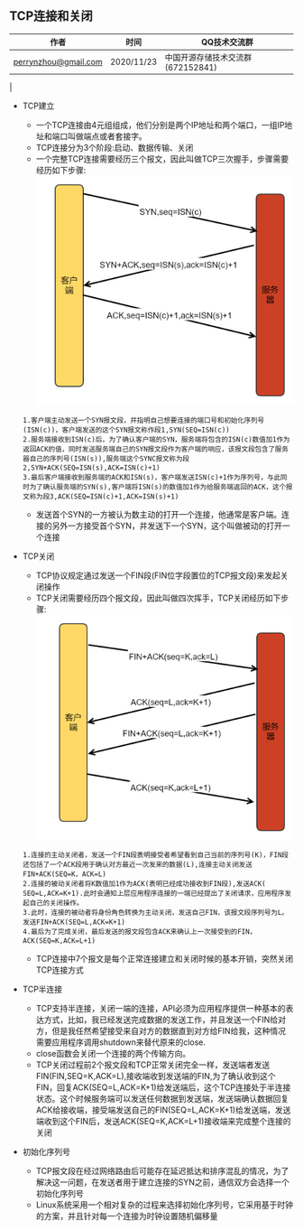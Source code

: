 
## TCP连接和关闭

| 作者 | 时间 |QQ技术交流群 |
| ------ | ------ |------ |
| perrynzhou@gmail.com |2020/11/23 |中国开源存储技术交流群(672152841) |


|
- TCP建立
	- 一个TCP连接由4元组组成，他们分别是两个IP地址和两个端口，一组IP地址和端口叫做端点或者套接字。
	- TCP连接分为3个阶段:启动、数据传输、关闭
	- 一个完整TCP连接需要经历三个报文，因此叫做TCP三次握手，步骤需要经历如下步骤:
	![TCP连接](../images/tcp_conn.png)
	```
	1.客户端主动发送一个SYN报文段，并指明自己想要连接的端口号和初始化序列号(ISN(c))，客户端发送的这个SYN报文称作段1,SYN(SEQ=ISN(c))
	2.服务端接收到ISN(c)后，为了确认客户端的SYN，服务端将包含的ISN(c)数值加1作为返回ACK的值，同时发送服务端自己的SYN报文段作为客户端的响应，该报文段包含了服务器自己的序列号(ISN(s)),服务端这个SYNC报文称为段2,SYN+ACK(SEQ=ISN(s),ACK=ISN(c)+1)
	3.最后客户端接收到服务端的ACK和ISN(s)，客户端发送ISN(c)+1作为序列号，与此同时为了确认服务端的SYN(s),客户端将ISN(s)的数值加1作为给服务端返回的ACK，这个报文称为段3,ACK(SEQ=ISN(c)+1,ACK=ISN(s)+1)
	```
	- 发送首个SYN的一方被认为数主动的打开一个连接，他通常是客户端。连接的另外一方接受首个SYN，并发送下一个SYN，这个叫做被动的打开一个连接

- TCP关闭
	- TCP协议规定通过发送一个FIN段(FIN位字段置位的TCP报文段)来发起关闭操作
	- TCP关闭需要经历四个报文段，因此叫做四次挥手，TCP关闭经历如下步骤:
	![TCP连接](../images/tcp_close.png)
	```
	1.连接的主动关闭者，发送一个FIN段表明接受者希望看到自己当前的序列号(K)，FIN段还包括了一个ACK段用于确认对方最近一次发来的数据(L),连接主动关闭发送FIN+ACK(SEQ=K，ACK=L)
	2.连接的被动关闭者将K数值加1作为ACK(表明已经成功接收到FIN段),发送ACK( SEQ=L,ACK=K+1).此时会通知上层应用程序连接的一端已经提出了关闭请求，应用程序发起自己的关闭操作。
	3.此时，连接的被动者将身份角色转换为主动关闭，发送自己FIN，该报文段序列号为L。发送FIN+ACK(SEQ=L,ACK=K+1)
	4.最后为了完成关闭，最后发送的报文段包含ACK来确认上一次接受到的FIN，ACK(SEQ=K,ACK=L+1)
	```
	- TCP连接中7个报文是每个正常连接建立和关闭时候的基本开销，突然关闭TCP连接方式
- TCP半连接
	- TCP支持半连接，关闭一端的连接，API必须为应用程序提供一种基本的表达方式，比如，我已经发送完成数据的发送工作，并且发送一个FIN给对方，但是我任然希望接受来自对方的数据直到对方给FIN给我，这种情况需要应用程序调用shutdown来替代原来的close.
	- close函数会关闭一个连接的两个传输方向。
	- TCP关闭过程前2个报文段和TCP正常关闭完全一样，发送端者发送FIN(FIN,SEQ=K,ACK=L),接收端收到发送端的FIN,为了确认收到这个FIN，回复ACK(SEQ=L,ACK=K+1)给发送端后，这个TCP连接处于半连接状态。这个时候服务端可以发送任何数据到发送端，发送端确认数据回复ACK给接收端，接受端发送自己的FIN(SEQ=L,ACK=K+1)给发送端，发送端收到这个FIN后，发送ACK(SEQ=K,ACK=L+1)接收端来完成整个连接的关闭

- 初始化序列号
	- TCP报文段在经过网络路由后可能存在延迟抵达和排序混乱的情况，为了解决这一问题，在发送者用于建立连接的SYN之前，通信双方会选择一个初始化序列号
	- Linux系统采用一个相对复杂的过程来选择初始化序列号，它采用基于时钟的方案，并且针对每一个连接为时钟设置随机偏移量